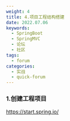 ```yaml
---
weight: 4
title: 4.项目工程结构搭建
date: 2022.07.06
keywords:
  - SpringBoot
  - SpringMVC
  - 论坛
  - 社区
tags: 
  - forum
categories: 
  - 实战
  - quick-forum
---
```



### 1.创建工程项目

https://start.spring.io/